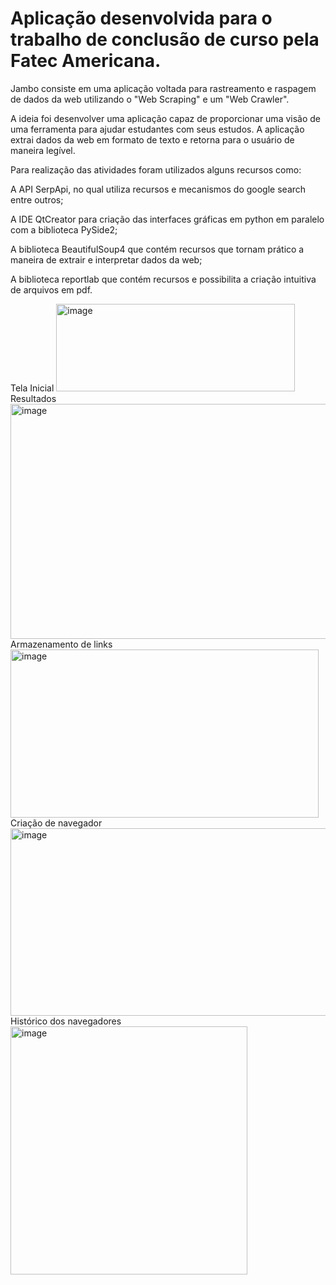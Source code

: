 # Aplicação desenvolvida para o trabalho de conclusão de curso pela Fatec Americana.

Jambo consiste em uma aplicação voltada para rastreamento e raspagem de dados da web utilizando o "Web Scraping" e um "Web Crawler".

A ideia foi desenvolver uma aplicação capaz de proporcionar uma visão de uma ferramenta para ajudar estudantes com seus estudos. A aplicação extrai dados da web em formato de texto e retorna para o usuário de maneira legível.

Para realização das atividades foram utilizados alguns recursos como:

A API SerpApi, no qual utiliza recursos e mecanismos do google search entre outros;

A IDE QtCreator para criação das interfaces gráficas em python em paralelo com a biblioteca PySide2;

A biblioteca BeautifulSoup4 que contém recursos que tornam prático a maneira de extrair e interpretar dados da web;

A biblioteca reportlab que contém recursos e possibilita a criação intuitiva de arquivos em pdf.

Tela Inicial
<img width="382" height="140" alt="image" src="https://github.com/user-attachments/assets/8131b53e-f17f-4056-8ebc-c47b4ffed73f" />
Resultados
<img width="619" height="376" alt="image" src="https://github.com/user-attachments/assets/a7f385fe-0549-4f76-b561-3ccfa49f4689" />
Armazenamento de links
<img width="493" height="269" alt="image" src="https://github.com/user-attachments/assets/6d94c0b8-bf48-4fa6-b208-9f72e39dd119" />
Criação de navegador
<img width="505" height="300" alt="image" src="https://github.com/user-attachments/assets/a0526390-3807-4e4f-9cad-c18fd7761326" />
Histórico dos navegadores
<img width="379" height="397" alt="image" src="https://github.com/user-attachments/assets/b93d4cf2-7f10-4cca-a993-470ee03ee73c" />



